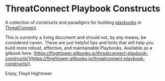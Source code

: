 # ThreatConnect Playbook Constructs

A collection of constructs and paradigms for building [playbooks](http://kb.threatconnect.com/customer/en/portal/articles/2744775-playbooks) in [ThreatConnect](https://app.threatconnect.com).

This is currently a living document and should not, by any means, be considered canon. These are just helpful tips and hints that will help you build more robust, effective, and maintainable Playbooks. Available as a gitbook here: [https://fhightower.gitbooks.io/threatconnect-playbook-constructs/](https://fhightower.gitbooks.io/threatconnect-playbook-constructs/).

Enjoy,
Floyd Hightower
